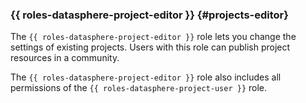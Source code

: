 ### {{ roles-datasphere-project-editor }} {#projects-editor}

The `{{ roles-datasphere-project-editor }}` role lets you change the settings of existing projects. Users with this role can publish project resources in a community.

The `{{ roles-datasphere-project-editor }}` role also includes all permissions of the `{{ roles-datasphere-project-user }}` role.
